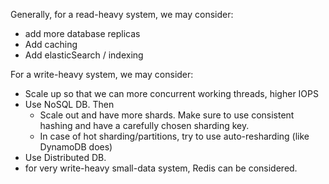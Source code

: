 Generally, for a read-heavy system, we may consider:
- add more database replicas
- Add caching
- Add elasticSearch / indexing

For a write-heavy system, we may consider:
- Scale up so that we can more concurrent working threads, higher IOPS
- Use NoSQL DB. Then 
  - Scale out and have more shards. Make sure to use consistent hashing and have a carefully chosen sharding key.
  - In case of hot sharding/partitions, try to use auto-resharding (like DynamoDB does)
- Use Distributed DB.
- for very write-heavy small-data system, Redis can be considered.
